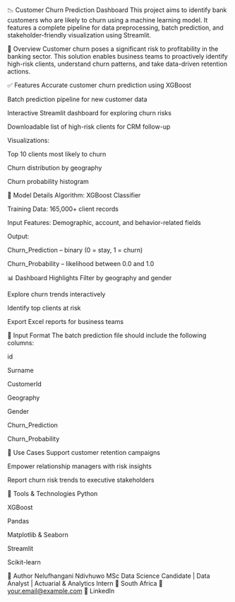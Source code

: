 📉 Customer Churn Prediction Dashboard
This project aims to identify bank customers who are likely to churn using a machine learning model. It features a complete pipeline for data preprocessing, batch prediction, and stakeholder-friendly visualization using Streamlit.

📌 Overview
Customer churn poses a significant risk to profitability in the banking sector. This solution enables business teams to proactively identify high-risk clients, understand churn patterns, and take data-driven retention actions.

✅ Features
Accurate customer churn prediction using XGBoost

Batch prediction pipeline for new customer data

Interactive Streamlit dashboard for exploring churn risks

Downloadable list of high-risk clients for CRM follow-up

Visualizations:

Top 10 clients most likely to churn

Churn distribution by geography

Churn probability histogram

🧠 Model Details
Algorithm: XGBoost Classifier

Training Data: 165,000+ client records

Input Features: Demographic, account, and behavior-related fields

Output:

Churn_Prediction – binary (0 = stay, 1 = churn)

Churn_Probability – likelihood between 0.0 and 1.0

📊 Dashboard Highlights
Filter by geography and gender

Explore churn trends interactively

Identify top clients at risk

Export Excel reports for business teams

📂 Input Format
The batch prediction file should include the following columns:

id

Surname

CustomerId

Geography

Gender

Churn_Prediction

Churn_Probability

🚀 Use Cases
Support customer retention campaigns

Empower relationship managers with risk insights

Report churn risk trends to executive stakeholders

🧰 Tools & Technologies
Python

XGBoost

Pandas

Matplotlib & Seaborn

Streamlit

Scikit-learn

👤 Author
Nelufhangani Ndivhuwo
MSc Data Science Candidate | Data Analyst | Actuarial & Analytics Intern
📍 South Africa
📧 your.email@example.com
🔗 LinkedIn

